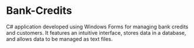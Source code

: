 # Bank-Credits
C# application developed using Windows Forms for managing bank
credits and customers. It features an intuitive interface, stores data
in a database, and allows data to be managed as text files.
